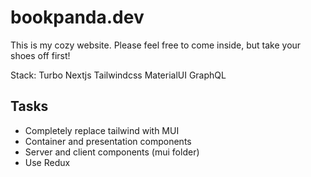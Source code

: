 # bookpanda.dev

This is my cozy website. Please feel free to come inside, but take your shoes off first!

Stack: Turbo Nextjs Tailwindcss MaterialUI GraphQL

## Tasks
- Completely replace tailwind with MUI
- Container and presentation components
- Server and client components (mui folder)
- Use Redux